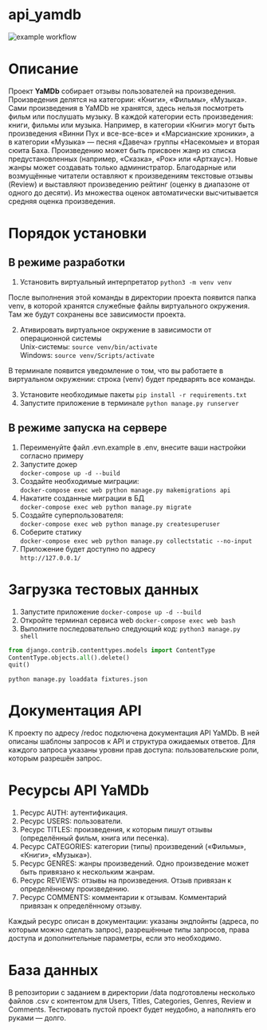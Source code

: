 # api_yamdb
![example workflow](https://github.com/Shubarin/yamdb_final/actions/workflows/yamdb_workflow.yaml/badge.svg)

# Описание
Проект **YaMDb** собирает отзывы пользователей на произведения. Произведения делятся на категории: «Книги», «Фильмы», «Музыка».
Сами произведения в YaMDb не хранятся, здесь нельзя посмотреть фильм или послушать музыку.
В каждой категории есть произведения: книги, фильмы или музыка. Например, в категории «Книги» могут быть произведения «Винни Пух и все-все-все» и «Марсианские хроники», а в категории «Музыка» — песня «Давеча» группы «Насекомые» и вторая сюита Баха. Произведению может быть присвоен жанр из списка предустановленных (например, «Сказка», «Рок» или «Артхаус»). Новые жанры может создавать только администратор.
Благодарные или возмущённые читатели оставляют к произведениям текстовые отзывы (Review) и выставляют произведению рейтинг (оценку в диапазоне от одного до десяти). Из множества оценок автоматически высчитывается средняя оценка произведения.

# Порядок установки
## В режиме разработки
1. Установить виртуальный интерпретатор `python3 -m venv venv`

После выполнения этой команды в директории проекта появится папка venv, в которой хранятся служебные файлы виртуального окружения. Там же будут сохранены все зависимости проекта.

2. Ативировать виртуальное окружение в зависимости от операционной системы  
   Unix-системы: `source venv/bin/activate`  
   Windows: `source venv/Scripts/activate`

В терминале появится уведомление о том, что вы работаете в виртуальном окружении: строка  (venv) будет предварять все команды.

3. Установите необходимые пакеты `pip install -r requirements.txt`
4. Запустите приложение в терминале `python manage.py runserver`
## В режиме запуска на сервере
1. Переименуйте файл .evn.example в .env, внесите ваши настройки согласно примеру  
2. Запустите докер  
   ```docker-compose up -d --build```  
3. Создайте необходимые миграции:   
   ```docker-compose exec web python manage.py makemigrations api```
4. Накатите созданные миграции в БД  
```docker-compose exec web python manage.py migrate```
5. Создайте суперпользователя:  
```docker-compose exec web python manage.py createsuperuser```
6. Соберите статику  
```docker-compose exec web python manage.py collectstatic --no-input```
7. Приложение будет доступно по адресу  
```http://127.0.0.1/```
   
# Загрузка тестовых данных  
1. Запустите приложение
   ```docker-compose up -d --build```
2. Откройте терминал сервиса web
   ```docker-compose exec web bash```
3. Выполните последовательно следующий код:
```python3 manage.py shell```
```python
from django.contrib.contenttypes.models import ContentType
ContentType.objects.all().delete()
quit()
```
```python manage.py loaddata fixtures.json```

# Документация API
К проекту по адресу /redoc подключена документация API YaMDb. В ней описаны шаблоны запросов к API и структура ожидаемых ответов. Для каждого запроса указаны уровни прав доступа: пользовательские роли, которым разрешён запрос.

# Ресурсы API YaMDb

1. Ресурс AUTH: аутентификация.
2. Ресурс USERS: пользователи.
3. Ресурс TITLES: произведения, к которым пишут отзывы (определённый фильм, книга или песенка).
4. Ресурс CATEGORIES: категории (типы) произведений («Фильмы», «Книги», «Музыка»).
5. Ресурс GENRES: жанры произведений. Одно произведение может быть привязано к нескольким жанрам.
6. Ресурс REVIEWS: отзывы на произведения. Отзыв привязан к определённому произведению.
7. Ресурс COMMENTS: комментарии к отзывам. Комментарий привязан к определённому отзыву.

Каждый ресурс описан в документации: указаны эндпойнты (адреса, по которым можно сделать запрос), разрешённые типы запросов, права доступа и дополнительные параметры, если это необходимо.

# База данных

В репозитории с заданием в директории /data подготовлены несколько файлов .csv с контентом для Users, Titles, Categories, Genres, Review и Comments. Тестировать пустой проект будет неудобно, а наполнять его руками — долго.